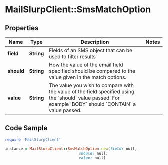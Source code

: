 # MailSlurpClient::SmsMatchOption

## Properties

Name | Type | Description | Notes
------------ | ------------- | ------------- | -------------
**field** | **String** | Fields of an SMS object that can be used to filter results | 
**should** | **String** | How the value of the email field specified should be compared to the value given in the match options. | 
**value** | **String** | The value you wish to compare with the value of the field specified using the &#x60;should&#x60; value passed. For example &#x60;BODY&#x60; should &#x60;CONTAIN&#x60; a value passed. | 

## Code Sample

```ruby
require 'MailSlurpClient'

instance = MailSlurpClient::SmsMatchOption.new(field: null,
                                 should: null,
                                 value: null)
```



